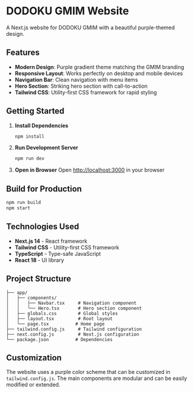 # DODOKU GMIM Website

A Next.js website for DODOKU GMIM with a beautiful purple-themed design.

## Features

- **Modern Design**: Purple gradient theme matching the GMIM branding
- **Responsive Layout**: Works perfectly on desktop and mobile devices
- **Navigation Bar**: Clean navigation with menu items
- **Hero Section**: Striking hero section with call-to-action
- **Tailwind CSS**: Utility-first CSS framework for rapid styling

## Getting Started

1. **Install Dependencies**
   ```bash
   npm install
   ```

2. **Run Development Server**
   ```bash
   npm run dev
   ```

3. **Open in Browser**
   Open [http://localhost:3000](http://localhost:3000) in your browser

## Build for Production

```bash
npm run build
npm start
```

## Technologies Used

- **Next.js 14** - React framework
- **Tailwind CSS** - Utility-first CSS framework
- **TypeScript** - Type-safe JavaScript
- **React 18** - UI library

## Project Structure

```
├── app/
│   ├── components/
│   │   ├── Navbar.tsx     # Navigation component
│   │   └── Hero.tsx       # Hero section component
│   ├── globals.css        # Global styles
│   ├── layout.tsx         # Root layout
│   └── page.tsx          # Home page
├── tailwind.config.js     # Tailwind configuration
├── next.config.js         # Next.js configuration
└── package.json          # Dependencies
```

## Customization

The website uses a purple color scheme that can be customized in `tailwind.config.js`. The main components are modular and can be easily modified or extended. 